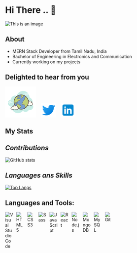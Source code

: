# Hi There .. 👋

![This is an image](https://lh3.googleusercontent.com/5tCbcqcsWv2v_jCkrkte8Ly79M5P97syLt4QuJeOv0gCq5TkA0rfS6kNp6O2dtXisC77fNNOMK_koI8gC_3xQVuUsiATUGz2b5-zCIo0qrwiRdVk2hXwGUwa2Gy93Svuz4lFO9Gpb5jbfc_YcUydQmK8GoiU75hA-ZUgxrbXZ1e6dK_Ld1Nc6Ix9iaDLuFnegCUeSuVUQCvxaHloeIeZk9Zv1GbcyVj2qKSvmnoLY1qxehA5fbHWsTIfeiYnrEQlNpFMns2q0jwXNCS6ei8Sz57WfklOlUYGeuo5Ahnp3f37G_-nr7DQrxiyg6UvshBSrUnjC-FJUZ9Q0ZEU8DZdapYA0_wBwOcaGRjJ1JD1AIPx2_lCf92KePS5-MYof4DhaY5Jt2aOxYJQleH7uBwVv66Xl2Pn42um5s2C27crekBfFtkPK3GdpZLNKlLoBhNuTRWrHmw0FMYy24ksv4r2eMQe_46IDDySJBfHTRXFpgYgRme0uJtEvdWrKTG440clMp8A9A9Vr9LqngfcNcpRIqdXEal5q49KfywJYlaXFzn-ndzaLMekxpkf4Hcm2YLodM114yumtAMoEEjIUCmUlYxMqPxbeebI6bgRFoKx9ITb9lIROs-Je5VsS0egeOPrd3gW1wctp94ED9jSB7Niu2Ge0hPNV1Kfz7aL7V68LmB6_2elWY75n6HJWkkYDC6-L0cv-kYTwjBE7v3pX9lu4pE=w1920-h665-no?authuser=0)

## About

- MERN Stack Developer from Tamil Nadu, India
- Bachelor of Engineering in Electronics and Communication
- Currently working on my projects

## Delighted to hear from you

[![Portfolio](./img/img1.png)](https://mrajkumar-portfolio.netlify.app)
&nbsp;&nbsp;
[![website](./img/img2.png)](https://twitter.com/RajkumarM688)
&nbsp;&nbsp;
[![website](./img/img3.png)](https://linkedin.com/in/rajm688)
&nbsp;&nbsp;

## My Stats

## _Contributions_
![GitHub stats](https://github-readme-stats.vercel.app/api?username=rajm688&show_icons=true&theme=radical)

## _Languages ans Skills_
[![Top Langs](https://github-readme-stats.vercel.app/api/top-langs/?username=anuraghazra&layout=compact&theme=radical)](https://github.com/anuraghazra/github-readme-stats)

## Languages and Tools:

<img align="left" alt="Visual Studio Code" width="26px" src="https://cdn.jsdelivr.net/gh/devicons/devicon/icons/vscode/vscode-original.svg" style="padding-right:10px;" />
<img align="left" alt="HTML5" width="26px" src="https://cdn.jsdelivr.net/gh/devicons/devicon/icons/html5/html5-original.svg" style="padding-right:10px;" />
<img align="left" alt="CSS3" width="26px" src="https://cdn.jsdelivr.net/gh/devicons/devicon/icons/css3/css3-original.svg" style="padding-right:10px;" />
<img align="left" alt="Sass" width="26px" src="https://cdn.jsdelivr.net/gh/devicons/devicon/icons/sass/sass-original.svg" style="padding-right:10px;" />
<img align="left" alt="JavaScript" width="26px" src="https://cdn.jsdelivr.net/gh/devicons/devicon/icons/javascript/javascript-original.svg" style="padding-right:10px;" />
<img align="left" alt="React" width="26px" src="https://cdn.jsdelivr.net/gh/devicons/devicon/icons/react/react-original.svg" style="padding-right:10px;" />
<img align="left" alt="Node.js" width="26px" src="https://cdn.jsdelivr.net/gh/devicons/devicon/icons/nodejs/nodejs-original.svg" style="padding-right:10px;" />
<img align="left" alt="MongoDB" width="26px" src="https://cdn.jsdelivr.net/gh/devicons/devicon/icons/mongodb/mongodb-original.svg" style="padding-right:10px;" />
<img align="left" alt="MySQL" width="26px" src="https://cdn.jsdelivr.net/gh/devicons/devicon/icons/mysql/mysql-original.svg" style="padding-right:10px;" />
<img align="left" alt="Git" width="26px" src="https://cdn.jsdelivr.net/gh/devicons/devicon/icons/git/git-original.svg" style="padding-right:10px;" />
